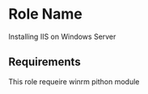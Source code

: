 Role Name
=========

Installing IIS on Windows Server

Requirements
------------

This role requeire winrm pithon module


